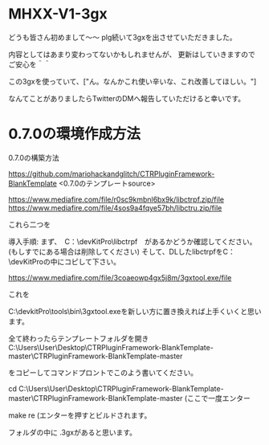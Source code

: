 # MHXX-V1-3gx
どうも皆さん初めまして～～
plg続いて3gxを出させていただきました。

内容としてはあまり変わってないかもしれませんが、
更新はしていきますのでご安心を＾＾

この3gxを使っていて、["ん。なんかこれ使い辛いな、これ改善してほしい。"]

なんてことがありましたらTwitterのDMへ報告していただけると幸いです。

# 0.7.0の環境作成方法

0.7.0の構築方法


https://github.com/mariohackandglitch/CTRPluginFramework-BlankTemplate
<0.7.0のテンプレートsource>

https://www.mediafire.com/file/r0sc9kmbnl6bx9k/libctrpf.zip/file
https://www.mediafire.com/file/4sos9a4fqye57bh/libctru.zip/file 

これら二つを

導入手順:
まず、　C：\devKitPro\libctrpf　があるかどうか確認してください。(もしすでにある場合は削除してください)
そして、DLしたlibctrpfをC：\devKitProの中にコピして下さい。

https://www.mediafire.com/file/3coaeowp4gx5j8m/3gxtool.exe/file

これを

C:\devkitPro\tools\bin\3gxtool.exeを新しい方に置き換えれば上手くいくと思います。


全て終わったらテンプレートフォルダを開き
C:\Users\User\Desktop\CTRPluginFramework-BlankTemplate-master\CTRPluginFramework-BlankTemplate-master

をコピーしてコマンドプロントでこのよう書いてください。

cd C:\Users\User\Desktop\CTRPluginFramework-BlankTemplate-master\CTRPluginFramework-BlankTemplate-master (ここで一度エンター

make re (エンターを押すとビルドされます。


フォルダの中に	.3gxがあると思います。



